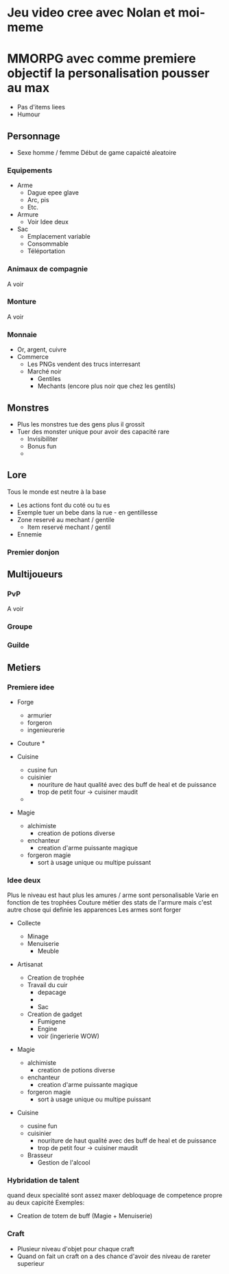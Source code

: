 # Jeu video cree avec Nolan et moi-meme

# MMORPG avec comme premiere objectif la personalisation pousser au max

* Pas d'items liees
* Humour

## Personnage 

* Sexe homme / femme
Début de game capaicté aleatoire

### Equipements

* Arme
    * Dague epee glave
    * Arc, pis
    * Etc.
* Armure
    * Voir Idee deux
* Sac
    * Emplacement variable
    * Consommable
    * Téléportation

### Animaux de compagnie
A voir
### Monture
A voir 
### Monnaie
* Or, argent, cuivre
* Commerce 
    * Les PNGs vendent des trucs interresant
    * Marché noir
        * Gentiles
        * Mechants (encore plus noir que chez les gentils)
## Monstres

* Plus les monstres tue des gens plus il grossit
* Tuer des monster unique pour avoir des capacité rare 
    * Invisibiliter 
    * Bonus fun
    * 

## Lore
 
Tous le monde est neutre à la base
* Les actions font du coté ou tu es
* Exemple tuer un bebe dans la rue - en gentillesse
* Zone reservé au mechant / gentile
    * Item reservé mechant / gentil
* Ennemie

### Premier donjon

## Multijoueurs

### PvP

A voir

### Groupe

### Guilde

## Metiers

### Premiere idee

* Forge
    * armurier
    * forgeron
    * ingenieurerie

* Couture
    * 

* Cuisine 
    * cusine fun
    * cuisinier
        * nouriture de haut qualité avec des buff de heal et de puissance
        * trop de petit four -> cuisiner maudit
    * 

* Magie
    * alchimiste
        * creation de potions diverse
    * enchanteur
        * creation d'arme puissante magique
    * forgeron magie
        * sort à usage unique ou multipe puissant
### Idee deux

Plus le niveau est haut plus les amures / arme sont personalisable
Varie en fonction de tes trophées
Couture métier des stats de l'armure mais c'est autre chose qui definie les apparences
Les armes sont forger

* Collecte
    * Minage
    * Menuiserie
        * Meuble
* Artisanat
    * Creation de trophée
    * Travail du cuir
        * depacage
        * 
        * Sac 
    * Creation de gadget
        * Fumigene
        * Engine 
        * voir (ingerierie WOW)
* Magie
    * alchimiste
        * creation de potions diverse
    * enchanteur
        * creation d'arme puissante magique
    * forgeron magie
        * sort à usage unique ou multipe puissant

* Cuisine 
    * cusine fun
    * cuisinier
        * nouriture de haut qualité avec des buff de heal et de puissance
        * trop de petit four -> cuisiner maudit
    * Brasseur
        * Gestion de l'alcool


### Hybridation de talent

quand deux specialité sont assez maxer debloquage de competence propre au deux capicité
Exemples:
* Creation de totem de buff (Magie + Menuiserie)

### Craft 

* Plusieur niveau d'objet pour chaque craft
* Quand on fait un craft on a des chance d'avoir des niveau de rareter superieur